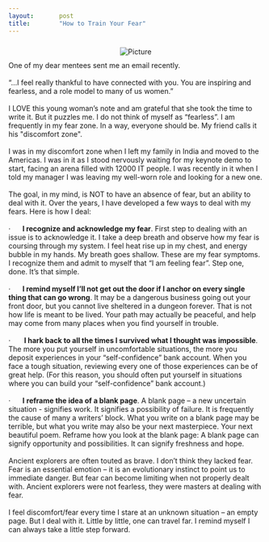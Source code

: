 ```yaml
---
layout:       post
title:        "How to Train Your Fear"
---
```

<div className="blog-content">
	<div>
		<div className="wsite-image wsite-image-border-none "
			style="padding-top:10px;padding-bottom:10px;margin-left:0;margin-right:0;text-align:center"> <a> <img
					src="http://rajigopal.weebly.com/uploads/1/1/8/5/118592459/whatsapp-image-2018-07-17-at-10-12-06-am_orig.jpeg"
					alt="Picture" style="width:auto;max-width:100%"> </a>
			<div style="display:block;font-size:90%"></div>
		</div>
	</div>
	<div className="paragraph">
		<font>One of my dear mentees sent me an email recently.<br><br>“…I feel really thankful to have connected with
			you. You are inspiring and fearless, and a role model to many of us women.”<br><br>I LOVE this young woman’s
			note and am grateful that she took the time to write it. But it puzzles me. I do not think of myself as
			“fearless”. I am frequently in my fear zone. In a way, everyone should be. My friend calls it his
			"discomfort zone".<br><br>I was in my discomfort zone when I left my family in India and moved to the
			Americas. I was in it as I stood nervously waiting for my keynote demo to start, facing an arena filled with
			12000 IT people. I was recently in it when I told my manager I was leaving my well-worn role and looking for
			a new one.<br><br>The goal, in my mind, is NOT to have an absence of fear, but an ability to deal with it.
			Over the years, I have developed a few ways to deal with my fears. Here is how I
			deal:<br><br>·&nbsp;&nbsp;&nbsp;&nbsp;&nbsp;&nbsp;<span style="font-weight: 700;">I recognize and
				acknowledge my fear</span>. First step to dealing with an issue is to acknowledge it. I take a deep
			breath and observe how my fear is coursing through my system. I feel heat rise up in my chest, and energy
			bubble in my hands. My breath goes shallow. These are my fear symptoms. I recognize them and admit to myself
			that “I am feeling fear”. Step one, done. It’s that
			simple.<br><br>·&nbsp;&nbsp;&nbsp;&nbsp;&nbsp;&nbsp;<span style="font-weight: 700;">I remind myself I’ll not
				get out the door if I anchor on every single thing that can go wrong</span>. It may be a dangerous
			business going out your front door, but you cannot live sheltered in a dungeon forever. That is not how life
			is meant to be lived. Your path may actually be peaceful, and help may come from many places when you find
			yourself in trouble.<br><br>·&nbsp;&nbsp;&nbsp;&nbsp;&nbsp;&nbsp;<span style="font-weight: 700;">&nbsp;I
				hark back to all the times I survived what I thought was impossible</span>. The more you put yourself in
			uncomfortable situations, the more you deposit experiences in your “self-confidence” bank account. When you
			face a tough situation, reviewing every one of those experiences can be of great help. (For this reason, you
			should often put yourself in situations where you can build your “self-confidence” bank
			account.)<br><br>·&nbsp;&nbsp;&nbsp;&nbsp;&nbsp;&nbsp;<span style="font-weight: 700;">I</span>&nbsp;<span
				style="font-weight: 700;">reframe the idea of a blank page</span>. A blank page – a new uncertain
			situation - signifies work. It signifies a possibility of failure. It is frequently the cause of many a
			writers’ block. What you write on a blank page may be terrible, but what you write may also be your next
			masterpiece. Your next beautiful poem. Reframe how you look at the blank page: A blank page can signify
			opportunity and possibilities. It can signify freshness and hope.<br><br>Ancient explorers are often touted
			as brave. I don’t think they lacked fear. Fear is an essential emotion – it is an evolutionary instinct to
			point us to immediate danger. But fear can become limiting when not properly dealt with. Ancient explorers
			were not fearless, they were masters at dealing with fear.<br><br>&#8203;I feel discomfort/fear every time I
			stare at an unknown situation – an empty page. But I deal with it. Little by little, one can travel far. I
			remind myself I can always take a little step forward.</font>
	</div>